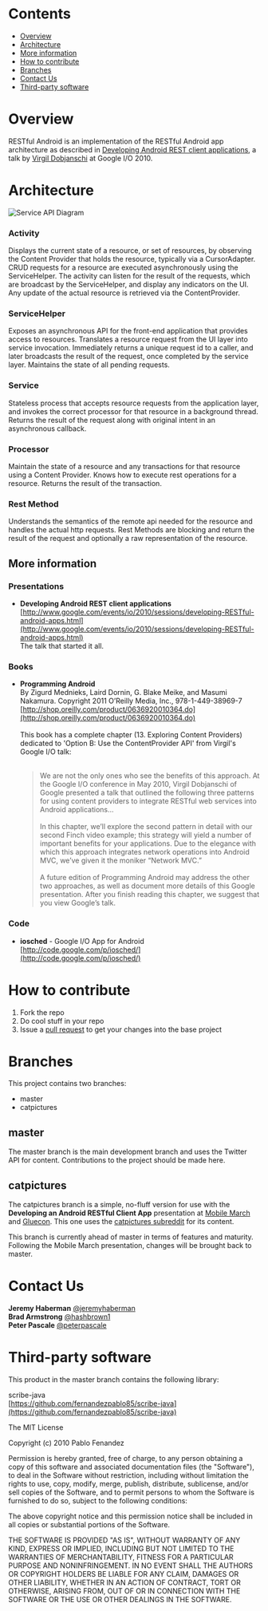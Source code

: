 # Contents

* [Overview](#overview)
* [Architecture](#architecture)
* [More information](#moreinformation)
* [How to contribute](#howtocontribute)
* [Branches](#branches)
* [Contact Us](#contactus)
* [Third-party software](#thirdpartysoftware)

<a name="overview"></a>
# Overview

RESTful Android is an implementation of the RESTful Android app architecture as described in [Developing Android REST client applications](http://www.google.com/events/io/2010/sessions/developing-RESTful-android-apps.html), a talk by [Virgil Dobjanschi](https://plus.google.com/101870761930221849874) at Google I/O 2010.

<a name="architecture"></a>
# Architecture

![Service API Diagram](https://github.com/aug-mn/restful-android/raw/master/docs/service-api-diagram.png "Service API Pattern")

### Activity
Displays the current state of a resource, or set of resources, by observing the Content Provider that holds the resource, typically via a CursorAdapter.  CRUD requests for a resource are executed asynchronously using the ServiceHelper.  The activity can listen for the result of the requests, which are broadcast by the ServiceHelper, and display any indicators on the UI.  Any update of the actual resource is retrieved via the ContentProvider.

### ServiceHelper
Exposes an asynchronous API for the front-end application that provides access to resources. Translates a resource request from the UI layer into service invocation.  Immediately returns a unique request id to a caller, and later broadcasts the result of the request, once completed by the service layer.  Maintains the state of all pending requests.

### Service
Stateless process that accepts resource requests from the application layer, and invokes the correct processor for that resource in a background thread. Returns the result of the request along with original intent in an asynchronous callback.

### Processor
Maintain the state of a resource and any transactions for that resource using a Content Provider.  Knows how to execute rest operations for a resource. Returns the result of the transaction.

### Rest Method
Understands the semantics of the remote api needed for the resource and handles the actual http requests. Rest Methods are blocking and return the result of the request and optionally a raw representation of the resource.

<a name="moreinformation"></a>
## More information

### Presentations

* **Developing Android REST client applications**
[http://www.google.com/events/io/2010/sessions/developing-RESTful-android-apps.html](http://www.google.com/events/io/2010/sessions/developing-RESTful-android-apps.html)    
The talk that started it all.

### Books

* **Programming Android**    
By Zigurd Mednieks, Laird Dornin, G. Blake Meike, and Masumi Nakamura. Copyright 2011 O’Reilly Media, Inc., 978-1-449-38969-7
[http://shop.oreilly.com/product/0636920010364.do](http://shop.oreilly.com/product/0636920010364.do)<br /><br />
This book has a complete chapter (13. Exploring Content Providers) dedicated to 'Option B: Use the ContentProvider API' from Virgil's Google I/O talk:<br /><br />

    > We are not the only ones who see the benefits of this approach. At the Google I/O conference in May 2010, Virgil Dobjanschi of Google presented a talk that outlined the following three patterns for using content providers to integrate RESTful web services into Android applications...  <br />      
    > In this chapter, we’ll explore the second pattern in detail with our second Finch video example; this strategy will yield a number of important benefits for your applications. Due to the elegance with which this approach integrates network operations into Android MVC, we’ve given it the moniker “Network MVC.”<br /><br />
    > A future edition of Programming Android may address the other two approaches, as well as document more details of this Google presentation. After you finish reading this chapter, we suggest that you view Google’s talk.

### Code

* **iosched** - Google I/O App for Android    
[http://code.google.com/p/iosched/](http://code.google.com/p/iosched/)

<a name="howtocontribute"></a>
# How to contribute

1. Fork the repo
2. Do cool stuff in your repo
3. Issue a [pull request](http://help.github.com/send-pull-requests/) to get your changes into the base project

<a name="branches"></a>
# Branches

This project contains two branches:

* master
* catpictures

## master

The master branch is the main development branch and uses the Twitter API for content.  Contributions to the project should be made here.

## catpictures

The catpictures branch is a simple, no-fluff version for use with the __Developing an Android RESTful Client App__ presentation at [Mobile March](http://mobilemarchtc.com) and [Gluecon](http://gluecon.com).  This one uses the [catpictures subreddit](http://reddit.com/r/catpictures) for its content.

This branch is currently ahead of master in terms of features and maturity.  Following the Mobile March presentation, changes will be brought back to master.

<a name="contactus"></a>
# Contact Us

**Jeremy Haberman** [@jeremyhaberman](http://twitter.com/jeremyhaberman)    
**Brad Armstrong** [@hashbrown1](http://twitter.com/hashbrown1)    
**Peter Pascale** [@peterpascale](http://twitter.com/peterpascale)

<a name="thirdpartysoftware"></a>
# Third-party software

This product in the master branch contains the following library:

scribe-java    
[https://github.com/fernandezpablo85/scribe-java](https://github.com/fernandezpablo85/scribe-java)

The MIT License

Copyright (c) 2010 Pablo Fenandez

Permission is hereby granted, free of charge, to any person obtaining a copy
of this software and associated documentation files (the "Software"), to deal
in the Software without restriction, including without limitation the rights
to use, copy, modify, merge, publish, distribute, sublicense, and/or sell
copies of the Software, and to permit persons to whom the Software is
furnished to do so, subject to the following conditions:

The above copyright notice and this permission notice shall be included in
all copies or substantial portions of the Software.

THE SOFTWARE IS PROVIDED "AS IS", WITHOUT WARRANTY OF ANY KIND, EXPRESS OR
IMPLIED, INCLUDING BUT NOT LIMITED TO THE WARRANTIES OF MERCHANTABILITY,
FITNESS FOR A PARTICULAR PURPOSE AND NONINFRINGEMENT. IN NO EVENT SHALL THE
AUTHORS OR COPYRIGHT HOLDERS BE LIABLE FOR ANY CLAIM, DAMAGES OR OTHER
LIABILITY, WHETHER IN AN ACTION OF CONTRACT, TORT OR OTHERWISE, ARISING FROM,
OUT OF OR IN CONNECTION WITH THE SOFTWARE OR THE USE OR OTHER DEALINGS IN
THE SOFTWARE.

